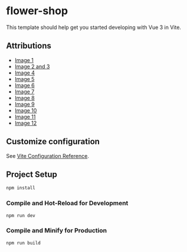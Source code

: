 # flower-shop

This template should help get you started developing with Vue 3 in Vite.

## Attributions

- [Image 1](https://pixabay.com/photos/tulip-vase-yellow-spring-blossoms-3264830/)
- [Image 2 and 3](https://pixabay.com/photos/bouquet-a-vase-with-a-flower-vase-3912009/)
- [Image 4](https://pixabay.com/photos/bouquet-white-cosmea-flowers-pink-4530751/)
- [Image 5](https://pixabay.com/photos/tulips-flowers-vase-arrangement-2530865/)
- [Image 6](https://pixabay.com/photos/flowers-vase-spring-arrangement-2682120/)
- [Image 7](https://pixabay.com/photos/flowers-arrangement-colorful-spring-2470320/)
- [Image 8](https://unsplash.com/photos/LrAsfltinp0)
- [Image 9](https://pixabay.com/photos/tulip-tulip-bouquet-spring-flower-1230390/)
- [Image 10](https://unsplash.com/photos/nbTn0tq5bKs)
- [Image 11](https://pixabay.com/photos/dutch-iris-blue-flowers-vase-bulbs-2747701/)
- [Image 12](https://pixabay.com/photos/flowers-vase-spring-arrangement-2682595/)





## Customize configuration

See [Vite Configuration Reference](https://vitejs.dev/config/).

## Project Setup

```sh
npm install
```

### Compile and Hot-Reload for Development

```sh
npm run dev
```

### Compile and Minify for Production

```sh
npm run build
```
